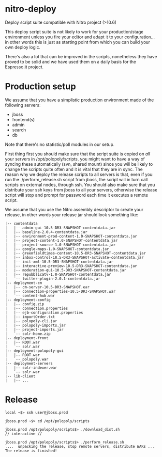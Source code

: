 nitro-deploy
============

Deploy script suite compatible with Nitro project (>10.6)

This deploy script suite is not likely to work for your production/stage environment unless you fire your editor and adapt it to your configuration... in other words this is just as starting point from which you can build your own deploy logic.

There's also a lot that can be improved in the scripts, nonetheless they have proved to be solid and we have used them on a daily basis for the Espresso.it project.

Production setup
================

We assume that you have a simplistic production environment made of the following servers:

* jboss
* frontend(s)
* admin
* search
* db

Note that there's no statistic/poll modules in our setup.

First thing first you should make sure that the script suite is copied on *all* your servers in /opt/polopoly/scripts, you might want to have a way of syncing these automatically (svn, shared mount) since you will be likely to change the scripts quite often and it is vital that they are in sync.
The reason why we deploy the release scripts to all servers is that, even if you run the ./perform_release.sh script from jboss, the script will in turn call scripts on external nodes, through ssh. You should also make sure that you distribute your ssh keys from jboss to all your servers, otherwise the release script will stop and prompt for password each time it executes a remote script.

We assume that you use the Nitro assembly descriptor to create your release, in other words your release jar should look something like:

    |-- contentdata
    |   |-- admin-gui-10.5-DR3-SNAPSHOT-contentdata.jar
    |   |-- baseline-2.0.4-contentdata.jar
    |   |-- environment-prod-content-1.0-SNAPSHOT-contentdata.jar
    |   |-- project-content-1.0-SNAPSHOT-contentdata.jar
    |   |-- project-source-1.0-SNAPSHOT-contentdata.jar
    |   |-- google-maps-1.0-SNAPSHOT-contentdata.jar
    |   |-- greenfieldtimes-content-10.5-DR3-SNAPSHOT-contentdata.jar
    |   |-- inbox-control-10.5-DR3-SNAPSHOT-activate-contentdata.jar
    |   |-- init-xml-10.5-DR3-SNAPSHOT-contentdata.jar
    |   |-- interactive-preview-10.5-DR3-SNAPSHOT-contentdata.jar
    |   |-- moderation-gui-10.5-DR3-SNAPSHOT-contentdata.jar
    |   |-- repubblicatv-1.0-SNAPSHOT-contentdata.jar
    |   `-- twitter-plugin-2.0.1-contentdata.jar
    |-- deployment-cm
    |   |-- cm-server-10.5-DR3-SNAPSHOT.ear
    |   |-- connection-properties-10.5-DR3-SNAPSHOT.war
    |   `-- content-hub.war
    |-- deployment-config
    |   |-- config.zip
    |   |-- connection.properties
    |   |-- ejb-configuration.properties
    |   |-- importOrder.txt
    |   |-- polopoly-cli.jar
    |   |-- polopoly-imports.jar
    |   |-- project-imports.jar
    |   `-- solr-home.zip
    |-- deployment-front
    |   |-- ROOT.war
    |   `-- solr.war
    |-- deployment-polopoly-gui
    |   |-- ROOT.war
    |   `-- polopoly.war
    |-- deployment-servers
    |   |-- solr-indexer.war
    |   `-- solr.war
    |-- lib-client
    |   |-- ...

Release 
=======

    local ~$> ssh user@jboss.prod
    
    jboss.prod ~$> cd /opt/polopoly/scripts
    
    jboss.prod /opt/polopoly/scripts$> ./download_dist.sh
    // interactive //

    jboss.prod /opt/polopoly/scripts$> ./perform_release.sh
    ....  unpacking the release, stop remote servers, distribute WARs ...
    The release is finished!
